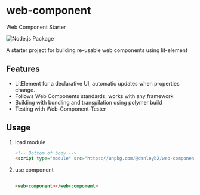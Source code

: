 # web-component

Web Component Starter

![Node.js Package](https://github.com/danleyb2/web-component/workflows/Node.js%20Package/badge.svg)

A starter project for building re-usable web components using lit-element 

## Features
- LitElement for a declarative UI, automatic updates when properties change.
- Follows Web Components standards, works with any framework
- Building with bundling and transpilation using polymer build 
- Testing with Web-Component-Tester


## Usage

1. load module
    ```html
    <!-- Bottom of body -->
    <script type="module" src="https://unpkg.com/@danleyb2/web-component"></script>
    ```
2. use component
    ```html
    
    <web-component></web-component>
    
    ```

